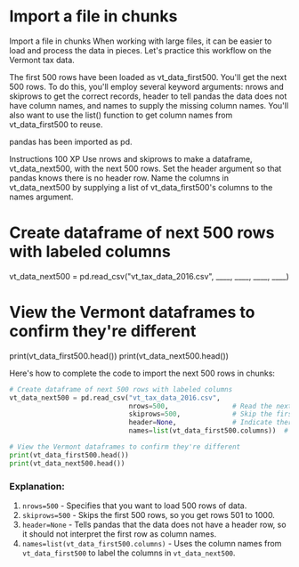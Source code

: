 # Import a file in chunks

Import a file in chunks
When working with large files, it can be easier to load and process the data in pieces. Let's practice this workflow on the Vermont tax data.

The first 500 rows have been loaded as vt_data_first500. You'll get the next 500 rows. To do this, you'll employ several keyword arguments: nrows and skiprows to get the correct records, header to tell pandas the data does not have column names, and names to supply the missing column names. You'll also want to use the list() function to get column names from vt_data_first500 to reuse.

pandas has been imported as pd.

Instructions
100 XP
Use nrows and skiprows to make a dataframe, vt_data_next500, with the next 500 rows.
Set the header argument so that pandas knows there is no header row.
Name the columns in vt_data_next500 by supplying a list of vt_data_first500's columns to the names argument.

# Create dataframe of next 500 rows with labeled columns
vt_data_next500 = pd.read_csv("vt_tax_data_2016.csv", 
                       		  ____,
                       		  ____,
                       		  ____,
                       		  ____)

# View the Vermont dataframes to confirm they're different
print(vt_data_first500.head())
print(vt_data_next500.head())

Here's how to complete the code to import the next 500 rows in chunks:

```python
# Create dataframe of next 500 rows with labeled columns
vt_data_next500 = pd.read_csv("vt_tax_data_2016.csv", 
                              nrows=500,                # Read the next 500 rows
                              skiprows=500,             # Skip the first 500 rows
                              header=None,              # Indicate there is no header row in this chunk
                              names=list(vt_data_first500.columns))  # Use column names from the first dataframe

# View the Vermont dataframes to confirm they're different
print(vt_data_first500.head())
print(vt_data_next500.head())
```

### Explanation:
1. `nrows=500` - Specifies that you want to load 500 rows of data.
2. `skiprows=500` - Skips the first 500 rows, so you get rows 501 to 1000.
3. `header=None` - Tells pandas that the data does not have a header row, so it should not interpret the first row as column names.
4. `names=list(vt_data_first500.columns)` - Uses the column names from `vt_data_first500` to label the columns in `vt_data_next500`.